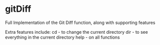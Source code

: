 # gitDiff
Full Implementation of the Git Diff function, along with supporting features

Extra features include: cd - to change the current directory
dir - to see everything in the current directory
help - on all functions
